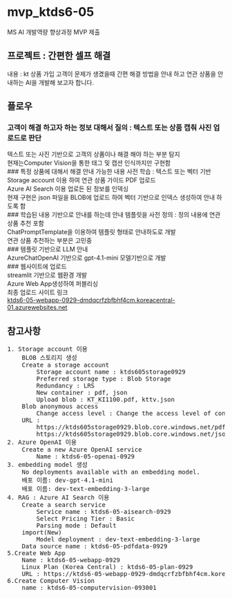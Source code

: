 # mvp_ktds6-05
MS AI 개발역량 향상과정 MVP 제출

## 프로젝트 : 간편한 셀프 해결
내용 : kt 상품 가입 고객이 문제가 생겼을때 간편 해결 방법을 안내 하고 연관 상품을 안내하는 AI을 개발해 보고자 합니다.

## 플로우
### 고객이 해결 하고자 하는 정보 대해서 질의 : 텍스트 또는 상품 캡춰 사진 업로드로 판단
   <div>텍스트 또는 사진 기반으로 고객의 상품이나 해결 해야 하는 부분 탐지</div>
   <div>현재는Computer Vision을 통한 태그 및 캡션 인식까지만 구현함</div>
### 특정 상품에 대해서 해결 안내 가능한 내용 사전 학습 : 텍스트 또는 벡터 기반
   <div>Storage account 이용 하여 연관 상품 가이드 PDF 업로드</div>
   <div>Azure AI Search 이용 업로든 된 정보를 인덱싱</div>
   <div>현재 구현은 json 파일을 BLOB에 업로드 하여 벡터 기반으로 인덱스 생성하여 안내 하도록 함</div>
### 학습된 내용 기반으로 안내를 하는데 안내 템플릿을 사전 정의 : 정의 내용에 연관 상품 추천 포함</div>
   <div>ChatPromptTemplate을 이용하여 템플릿 형태로 안내하도로 개발</div>
   <div>연관 상품 추천하는 부분은 고민중</div>
### 템플릿 기반으로 LLM 안내
    <div>AzureChatOpenAI 기반으로 gpt-4.1-mini 모델기반으로 개발</div>
### 웹사이트에 업로드
   <div>streamlit 기반으로 웹환경 개발</div>
   <div>Azure Web App생성하여 퍼블리싱</div>
   <div>최종 업로드 사이트 링크</div>
   <A href="https://ktds6-05-webapp-0929-dmdqcrfzbfbhf4cm.koreacentral-01.azurewebsites.net/" target="_blank">ktds6-05-webapp-0929-dmdqcrfzbfbhf4cm.koreacentral-01.azurewebsites.net</A>

## 참고사항
<PRE font-style="9pt">
1. Storage account 이용
	BLOB 스토리지 생성
	Create a storage account
		Storage account name : ktds605storage0929
		Preferred storage type : Blob Storage
		Redundancy : LRS
		New container : pdf, json
		Upload blob : KT_KI1100.pdf, kttv.json
	Blob anonymous access
		Change access level : Change the access level of container 'pdf'. => container
	URL :
		https://ktds605storage0929.blob.core.windows.net/pdf/KT_MAR4510C.pdf
		https://ktds605storage0929.blob.core.windows.net/json/kttv.json
2. Azure OpenAI 이용
	Create a new Azure OpenAI service
		Name : ktds6-05-openai-0929
3. embedding model 생성
	No deployments available with an embedding model.
	배포 이름: dev-gpt-4.1-mini
	배포 이름: dev-text-embedding-3-large
4. RAG : Azure AI Search 이용
	Create a search service
		Service name : ktds6-05-aisearch-0929
		Select Pricing Tier : Basic
		Parsing mode : Default
	import(New)
		Model deployment : dev-text-embedding-3-large
	Data source name : ktds6-05-pdfdata-0929
5.Create Web App
	Name : ktds6-05-webapp-0929
	Linux Plan (Korea Central) : ktds6-05-plan-0929
	URL : https://ktds6-05-webapp-0929-dmdqcrfzbfbhf4cm.koreacentral-01.azurewebsites.net/
6.Create Computer Vision
	name : ktds6-05-computervision-093001
</PRE>
